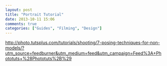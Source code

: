 ```yaml
---
layout: post
title: "Portrait Tutorial"
date: 2013-10-11 15:06
comments: true
categories: ["Guides", "Filming", "Design"]
---
```


http://photo.tutsplus.com/tutorials/shooting/7-posing-techniques-for-non-models/?utm_source=feedburner&utm_medium=feed&utm_campaign=Feed%3A+Phototuts+%28Phototuts%2B%29